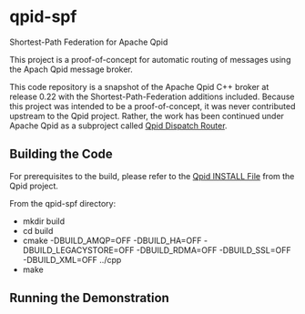 qpid-spf
========

Shortest-Path Federation for Apache Qpid

This project is a proof-of-concept for automatic routing of messages using the
Apach Qpid message broker.

This code repository is a snapshot of the Apache Qpid C++ broker at release 0.22
with the Shortest-Path-Federation additions included.  Because this project was
intended to be a proof-of-concept, it was never contributed upstream to the Qpid
project.  Rather, the work has been continued under Apache Qpid as a subproject
called [Qpid Dispatch Router](http://qpid.apache.org/components/dispatch-router/index.html).


## Building the Code

For prerequisites to the build, please refer to the
[Qpid INSTALL File](http://svn.apache.org/repos/asf/qpid/tags/0.22/qpid/cpp/INSTALL)
from the Qpid project.

From the qpid-spf directory:

 - mkdir build
 - cd build
 - cmake -DBUILD_AMQP=OFF -DBUILD_HA=OFF -DBUILD_LEGACYSTORE=OFF -DBUILD_RDMA=OFF -DBUILD_SSL=OFF  -DBUILD_XML=OFF  ../cpp
 - make


## Running the Demonstration

